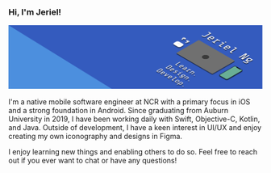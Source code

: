 ### Hi, I'm Jeriel!

<p align="center">
    <img src="https://github.com/jn185121/jn185121/blob/master/assets/header-banner.png">    
</p>

I'm a native mobile software engineer at NCR with a primary focus in iOS and a strong foundation in Android. Since graduating from Auburn University in 2019, I have been working daily with Swift, Objective-C, Kotlin, and Java. Outside of development, I have a keen interest in UI/UX and enjoy creating my own iconography and designs in Figma.

I enjoy learning new things and enabling others to do so. Feel free to reach out if you ever want to chat or have any questions!
